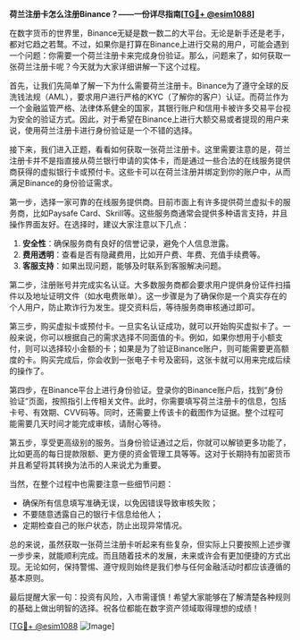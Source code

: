 **荷兰注册卡怎么注册Binance？——一份详尽指南[[TG💪+ @esim1088](https://t.me/s/esim1088)]**

在数字货币的世界里，Binance无疑是数一数二的大平台。无论是新手还是老手，都对它趋之若鹜。不过，如果你是打算在Binance上进行交易的用户，可能会遇到一个问题：你需要一个荷兰注册卡来完成身份验证。那么，问题来了，如何获取一张荷兰注册卡呢？今天就为大家详细讲解一下这个过程。

首先，让我们先简单了解一下为什么需要荷兰注册卡。Binance为了遵守全球的反洗钱法规（AML），要求用户进行严格的KYC（了解你的客户）认证。而荷兰作为一个金融监管严格、法律体系健全的国家，其银行账户和信用卡被许多交易平台视为安全的验证方式。因此，对于希望在Binance上进行大额交易或者提现的用户来说，使用荷兰注册卡进行身份验证是一个不错的选择。

接下来，我们进入正题，看看如何获取一张荷兰注册卡。这里需要注意的是，荷兰注册卡并不是指直接从荷兰银行申请的实体卡，而是通过一些合法的在线服务提供商获得的虚拟银行卡或预付卡。这些卡可以在荷兰注册并绑定到你的账户中，从而满足Binance的身份验证需求。

第一步，选择一家可靠的在线服务提供商。目前市面上有许多提供荷兰虚拟卡的服务商，比如Paysafe Card、Skrill等。这些服务商通常会提供多种语言支持，并且操作界面友好。在选择时，建议大家注意以下几点：

1. **安全性**：确保服务商有良好的信誉记录，避免个人信息泄露。
2. **费用透明**：查看是否有隐藏费用，比如开户费、年费、充值手续费等。
3. **客服支持**：如果出现问题，能够及时联系到客服解决问题。

第二步，注册账号并完成实名认证。大多数服务商都会要求用户提供身份证件扫描件以及地址证明文件（如水电费账单）。这一步骤是为了确保你是一个真实存在的个人用户，防止欺诈行为发生。提交资料后，等待服务商审核通过即可。

第三步，购买虚拟卡或预付卡。一旦实名认证成功，就可以开始购买虚拟卡了。一般来说，你可以根据自己的需求选择不同面值的卡。例如，如果你想用于小额支付，则可以选择较小金额的卡；如果是为了验证Binance账户，则可能需要更高额度的卡。购买完成后，你会收到一张电子卡号及密码，这张卡就可以用来完成后续的操作了。

第四步，在Binance平台上进行身份验证。登录你的Binance账户后，找到“身份验证”页面，按照指引上传相关文件。此时，你需要填写荷兰注册卡的信息，包括卡号、有效期、CVV码等。同时，还需要上传该卡的截图作为证据。整个过程可能需要几天时间才能完成审核，请耐心等待。

第五步，享受更高级别的服务。当身份验证通过之后，你就可以解锁更多功能了，比如更高的每日提款限额、更方便的资金管理工具等等。这对于长期持有加密货币并且希望将其转换为法币的人来说尤为重要。

当然，在整个过程中也需要注意一些细节问题：

- 确保所有信息填写准确无误，以免因错误导致审核失败；
- 不要随意透露自己的银行卡信息给他人；
- 定期检查自己的账户状态，防止出现异常情况。

总的来说，虽然获取一张荷兰注册卡听起来有些复杂，但实际上只要按照上述步骤一步步来，就能顺利完成。而且随着技术的发展，未来或许会有更加便捷的方式出现。无论如何，保持警惕、遵守规则始终是我们参与任何金融活动时都应该遵循的基本原则。

最后提醒大家一句：投资有风险，入市需谨慎！希望大家能够在了解清楚各种规则的基础上做出明智的选择。祝各位都能在数字资产领域取得理想的成绩！

[[TG💪+ @esim1088](https://t.me/s/esim1088) ![Image](https://i.postimg.cc/4NQfJmqS/Snipaste-2025-05-13-00-14-12.png)]